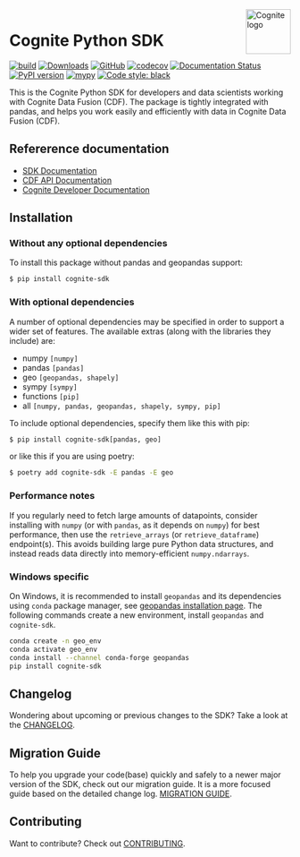 <a href="https://cognite.com/">
    <img src="https://github.com/cognitedata/cognite-python-docs/blob/master/img/cognite_logo.png" alt="Cognite logo" title="Cognite" align="right" height="80" />
</a>

Cognite Python SDK
==========================
[![build](https://github.com/cognitedata/cognite-sdk-python/workflows/release/badge.svg)](https://github.com/cognitedata/cognite-sdk-python/actions?query=workflow:release)
[![Downloads](https://img.shields.io/pypi/dm/cognite-sdk)](https://pypistats.org/packages/cognite-sdk)
[![GitHub](https://img.shields.io/github/license/cognitedata/cognite-sdk-python)](https://github.com/cognitedata/cognite-sdk-python/blob/master/LICENSE)
[![codecov](https://codecov.io/gh/cognitedata/cognite-sdk-python/branch/master/graph/badge.svg)](https://codecov.io/gh/cognitedata/cognite-sdk-python)
[![Documentation Status](https://readthedocs.com/projects/cognite-sdk-python/badge/?version=latest)](https://cognite-sdk-python.readthedocs-hosted.com/en/latest/)
[![PyPI version](https://badge.fury.io/py/cognite-sdk.svg)](https://pypi.org/project/cognite-sdk/)
[![mypy](http://www.mypy-lang.org/static/mypy_badge.svg)](http://mypy-lang.org)
[![Code style: black](https://img.shields.io/badge/code%20style-black-000000.svg)](https://github.com/ambv/black)

This is the Cognite Python SDK for developers and data scientists working with Cognite Data Fusion (CDF).
The package is tightly integrated with pandas, and helps you work easily and efficiently with data in Cognite Data
Fusion (CDF).

## Refererence documentation
* [SDK Documentation](https://cognite-sdk-python.readthedocs-hosted.com/en/latest/)
* [CDF API Documentation](https://doc.cognitedata.com/)
* [Cognite Developer Documentation](https://docs.cognite.com/dev/)

## Installation

### Without any optional dependencies

To install this package without pandas and geopandas support:
```bash
$ pip install cognite-sdk
```

### With optional dependencies
A number of optional dependencies may be specified in order to support a wider set of features.
The available extras (along with the libraries they include) are:
- numpy `[numpy]`
- pandas `[pandas]`
- geo `[geopandas, shapely]`
- sympy `[sympy]`
- functions `[pip]`
- all `[numpy, pandas, geopandas, shapely, sympy, pip]`

To include optional dependencies, specify them like this with pip:

```bash
$ pip install cognite-sdk[pandas, geo]
```

or like this if you are using poetry:
```bash
$ poetry add cognite-sdk -E pandas -E geo
```

### Performance notes
If you regularly need to fetch large amounts of datapoints, consider installing with `numpy`
(or with `pandas`, as it depends on `numpy`) for best performance, then use the `retrieve_arrays` (or `retrieve_dataframe`) endpoint(s). This avoids building large pure Python data structures, and instead reads data directly into memory-efficient `numpy.ndarrays`.

### Windows specific

On Windows, it is recommended to install `geopandas` and its dependencies using `conda` package manager,
see [geopandas installation page](https://geopandas.org/en/stable/getting_started/install.html#installation).
The following commands create a new environment, install `geopandas` and `cognite-sdk`.

```bash
conda create -n geo_env
conda activate geo_env
conda install --channel conda-forge geopandas
pip install cognite-sdk
```

## Changelog
Wondering about upcoming or previous changes to the SDK? Take a look at the [CHANGELOG](https://github.com/cognitedata/cognite-sdk-python/blob/master/CHANGELOG.md).

## Migration Guide
To help you upgrade your code(base) quickly and safely to a newer major version of the SDK, check out our migration guide. It is a more focused guide based on the detailed change log. [MIGRATION GUIDE](https://github.com/cognitedata/cognite-sdk-python/blob/master/MIGRATION_GUIDE.md).

## Contributing
Want to contribute? Check out [CONTRIBUTING](https://github.com/cognitedata/cognite-sdk-python/blob/master/CONTRIBUTING.md).
